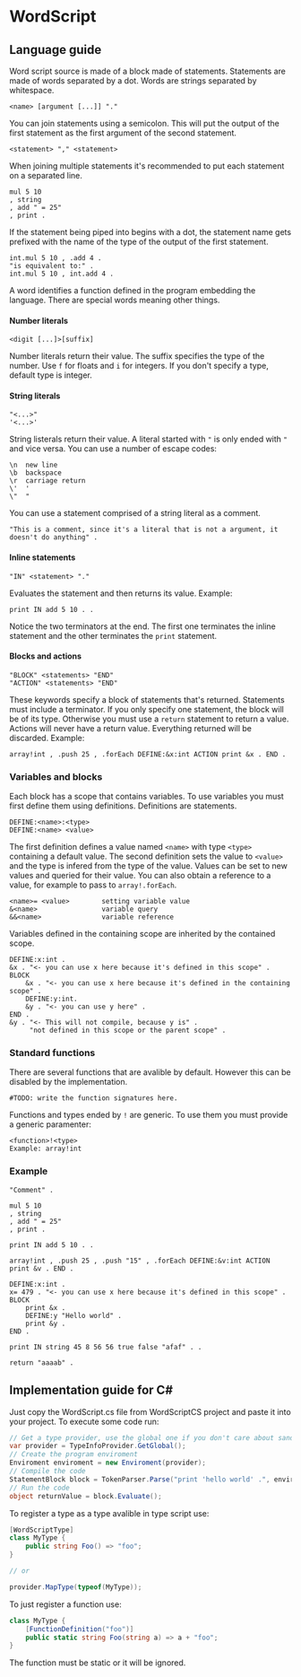 # WordScript

## Language guide
Word script source is made of a block made of statements.
Statements are made of words separated by a dot.
Words are strings separated by whitespace.

````
<name> [argument [...]] "."
````

You can join statements using a semicolon. This will put the output of the first statement as the first argument of the second statement.

````
<statement> "," <statement>
````
When joining multiple statements it's recommended to put each statement on a separated line.

````
mul 5 10 
, string 
, add " = 25" 
, print .
````

If the statement being piped into begins with a dot, the statement name gets prefixed with the name of the type of the output of the first statement.
````
int.mul 5 10 , .add 4 .
"is equivalent to:" .
int.mul 5 10 , int.add 4 .
````

A word identifies a function defined in the program embedding the language. There are special words meaning other things.
#### Number literals
````
<digit [...]>[suffix]
````
Number literals return their value. The suffix specifies the type of the number. Use `f` for floats and `i` for integers. If you don't specify a type, default type is integer.
#### String literals
````
"<...>"
'<...>'
````
String listerals return their value. A literal started with `"` is only ended with `"` and vice versa. You can use a number of escape codes:
````
\n  new line
\b  backspace
\r  carriage return
\'  '
\"  "
````
You can use a statement comprised of a string literal as a comment.
````
"This is a comment, since it's a literal that is not a argument, it doesn't do anything" .
````
#### Inline statements
````
"IN" <statement> "."
````
Evaluates the statement and then returns its value. Example: 
````
print IN add 5 10 . .
````
Notice the two terminators at the end. The first one terminates the inline statement and the other terminates the `print` statement.
#### Blocks and actions
````
"BLOCK" <statements> "END"
"ACTION" <statements> "END"
````
These keywords specify a block of statements that's returned. Statements must include a terminator. If you only specify one statement, the block will be of its type. Otherwise you must use a `return` statement to return a value. Actions will never have a return value. Everything returned will be discarded. Example:
````
array!int , .push 25 , .forEach DEFINE:&x:int ACTION print &x . END .
````
### Variables and blocks
Each block has a scope that contains variables. To use variables you must first define them using definitions. Definitions are statements.
````
DEFINE:<name>:<type>
DEFINE:<name> <value>
````
The first definition defines a value named `<name>` with type `<type>` containing a default value. The second definition sets the value to `<value>` and the type is infered from the type of the value.
Values can be set to new values and queried for their value. You can also obtain a reference to a value, for example to pass to `array!.forEach`.
````
<name>= <value>        setting variable value
&<name>                variable query
&&<name>               variable reference
````

Variables defined in the containing scope are inherited by the contained scope.

````
DEFINE:x:int .
&x . "<- you can use x here because it's defined in this scope" .
BLOCK
    &x . "<- you can use x here because it's defined in the containing scope" .
    DEFINE:y:int.
    &y . "<- you can use y here" .
END .  
&y . "<- This will not compile, because y is" .
     "not defined in this scope or the parent scope" .
````
### Standard functions
There are several functions that are avalible by default. However this can be disabled by the implementation.
````
#TODO: write the function signatures here.
````

Functions and types ended by `!` are generic. To use them you must provide a generic paramenter:
````
<function>!<type>
Example: array!int
````

### Example
````
"Comment" .

mul 5 10 
, string 
, add " = 25" 
, print .

print IN add 5 10 . .

array!int , .push 25 , .push "15" , .forEach DEFINE:&v:int ACTION print &v . END .

DEFINE:x:int .
x= 479 . "<- you can use x here because it's defined in this scope" .
BLOCK
    print &x .
    DEFINE:y "Hello world" .
	print &y .
END .

print IN string 45 8 56 56 true false "afaf" . .

return "aaaab" .
````

## Implementation guide for C#

Just copy the WordScript.cs file from WordScriptCS project and paste it into your project. To execute some code run: 
```` csharp
// Get a type provider, use the global one if you don't care about sandboxing
var provider = TypeInfoProvider.GetGlobal();
// Create the program enviroment
Enviroment enviroment = new Enviroment(provider);
// Compile the code
StatementBlock block = TokenParser.Parse("print 'hello world' .", enviroment, CodePosition.GetExternal());
// Run the code
object returnValue = block.Evaluate();
````
To register a type as a type avalible in type script use:
```` csharp
[WordScriptType]
class MyType {
    public string Foo() => "foo";
}

// or

provider.MapType(typeof(MyType));
````

To just register a function use:
```` csharp
class MyType {
    [FunctionDefinition("foo")]
    public static string Foo(string a) => a + "foo";
}
````
The function must be static or it will be ignored. 
